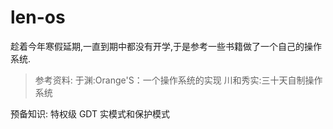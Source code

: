 # len-os
趁着今年寒假延期,一直到期中都没有开学,于是参考一些书籍做了一个自己的操作系统.
> 参考资料:
> 于渊:Orange'S：一个操作系统的实现
> 川和秀实:三十天自制操作系统

预备知识:
特权级
GDT
实模式和保护模式